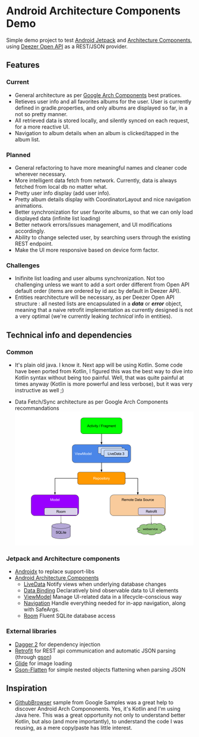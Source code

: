 # Android Architecture Components Demo

Simple demo project to test [Android Jetpack][jetpack] and [Architecture Components][arch], using [Deezer Open API][deezer-api] as a REST/JSON provider.

## Features

### Current

* General architecture as per [Google Arch Components][arch] best pratices.
* Retieves user info and all favorites albums for the user. User is currently defined in gradle.properties, and only albums are displayed so far, in a not so pretty manner.
* All retrieved data is stored locally, and silently synced on each request, for a more reactive UI.
* Navigation to album details when an album is clicked/tapped in the album list.

### Planned
* General refactoring to have more meaningful names and cleaner code wherever necessary.
* More intelligent data fetch from network. Currently, data is always fetched from local db no matter what.
* Pretty user info display (add user info).
* Pretty album details display with CoordinatorLayout and nice navigation animations.
* Better synchronization for user favorite albums, so that we can only load displayed data (infinite list loading)
* Better network errors/issues management, and UI modifications accordingly.
* Ability to change selected user, by searching users through the existing REST endpoint.
* Make the UI more responsive based on device form factor.

### Challenges
* Inifinite list loading and user albums synchronization. Not too challenging unless we want to add a sort order different from Open API default order (items are ordered by id asc by default in Deezer API).
* Entities rearchitecture will be necessary, as per Deezer Open API structure : all nested lists are encapsulated in a **_data_** or **_error_** object, meaning that a naive retrofit implementation as currently designed is not a very optimal (we're currently leaking _technical_ info in entities).

## Technical info and dependencies

### Common

* It's plain old java. I know it. Next app will be using Kotlin. Some code have been ported from Kotlin, I figured this was the best way to dive into Kotlin syntax without being too painful. Well, that was quite painful at times anyway (Kotlin is more powerful and less verbose), but it was very instructive as well ;)

* Data Fetch/Sync architecture as per Google Arch Components recommandations
![Data access architecture schema](https://github.com/professeurburp/android-jetpack-deezer/blob/master/art/data_sync_architecture.png)

### Jetpack and Architecture components

* [Androidx][androidx] to replace support-libs
* [Android Architecture Components][arch]
   * [LiveData][live-data] Notify views when underlying database changes
   * [Data Binding][data-binding] Declaratively bind observable data to UI elements
   * [ViewModel][viewmodel] Manage UI-related data in a lifecycle-conscious way
   * [Navigation][navigation] Handle everything needed for in-app navigation, along with SafeArgs.
   * [Room][room] Fluent SQLite database access
   
### External libraries
* [Dagger 2][dagger2] for dependency injection
* [Retrofit][retrofit] for REST api communication and automatic JSON parsing (through [gson][gson])
* [Glide][glide] for image loading
* [Gson-Flatten][flatten] for simple nested objects flattening when parsing JSON

## Inspiration
* [GithubBrowser][google-github-sample] sample from Google Samples was a great help to discover Android Arch Compononents. Yes, it's Kotlin and I'm using Java here. This was a great opportunity not only to understand better Kotlin, but also (and more importantly), to understand the code I was reusing, as a mere copy/paste has little interest.

[deezer-api]: https://developers.deezer.com/api
[jetpack]: https://developer.android.com/jetpack/androidx
[androidx]: https://developer.android.com/jetpack/androidx
[arch]: https://developer.android.com/arch
[live-data]: https://developer.android.com/topic/libraries/architecture/livedata
[data-binding]: https://developer.android.com/topic/libraries/data-binding/
[viewmodel]: https://developer.android.com/topic/libraries/architecture/viewmodel
[navigation]: https://developer.android.com/topic/libraries/architecture/navigation.html
[room]: https://developer.android.com/topic/libraries/architecture/room
[dagger2]: https://google.github.io/dagger
[retrofit]: http://square.github.io/retrofit
[gson]: https://github.com/google/gson
[glide]: https://github.com/bumptech/glide
[flatten]: https://github.com/Tishka17/gson-flatten
[google-github-sample]: https://github.com/googlesamples/android-architecture-components/tree/master/GithubBrowserSample
